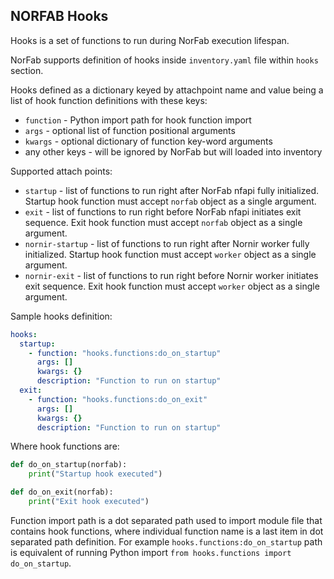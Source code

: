 ## NORFAB Hooks

Hooks is a set of functions to run during NorFab execution lifespan.

NorFab supports definition of hooks inside `inventory.yaml` file within `hooks` section.

Hooks defined as a dictionary keyed by attachpoint name and value being a list of hook function definitions with these keys:

- `function` - Python import path for hook function import
- `args` - optional list of function positional arguments
- `kwargs` - optional dictionary of function key-word arguments
- any other keys - will be ignored by NorFab but will loaded into inventory

Supported attach points:

- `startup` - list of functions to run right after NorFab nfapi fully initialized. Startup hook function must accept `norfab` object as a single argument.
- `exit` - list of functions to run right before NorFab nfapi initiates exit sequence. Exit hook function must accept `norfab` object as a single argument.
- `nornir-startup` - list of functions to run right after Nornir worker fully initialized. Startup hook function must accept `worker` object as a single argument.
- `nornir-exit` - list of functions to run right before Nornir worker initiates exit sequence. Exit hook function must accept `worker` object as a single argument.

Sample hooks definition:

``` yaml title="inventory.yaml"
hooks:
  startup:
    - function: "hooks.functions:do_on_startup"
      args: []
      kwargs: {}
      description: "Function to run on startup"
  exit:
    - function: "hooks.functions:do_on_exit"
      args: []
      kwargs: {}
      description: "Function to run on startup"
```

Where hook functions are:

``` python title="hooks/functions.py"
def do_on_startup(norfab):
    print("Startup hook executed")

def do_on_exit(norfab):
    print("Exit hook executed")
```

Function import path is a dot separated path used to import module file that contains hook functions, where individual function name is a last item in dot separated path definition. For example `hooks.functions:do_on_startup` path is equivalent of running Python import `from hooks.functions import do_on_startup`.
